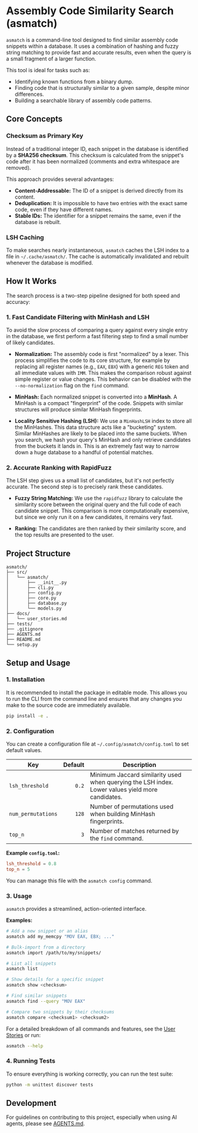 # Assembly Code Similarity Search (asmatch)

`asmatch` is a command-line tool designed to find similar assembly code snippets within a database. It uses a combination of hashing and fuzzy string matching to provide fast and accurate results, even when the query is a small fragment of a larger function.

This tool is ideal for tasks such as:
- Identifying known functions from a binary dump.
- Finding code that is structurally similar to a given sample, despite minor differences.
- Building a searchable library of assembly code patterns.

## Core Concepts

### Checksum as Primary Key

Instead of a traditional integer ID, each snippet in the database is identified by a **SHA256 checksum**. This checksum is calculated from the snippet's code after it has been normalized (comments and extra whitespace are removed).

This approach provides several advantages:
- **Content-Addressable:** The ID of a snippet is derived directly from its content.
- **Deduplication:** It is impossible to have two entries with the exact same code, even if they have different names.
- **Stable IDs:** The identifier for a snippet remains the same, even if the database is rebuilt.

### LSH Caching

To make searches nearly instantaneous, `asmatch` caches the LSH index to a file in `~/.cache/asmatch/`. The cache is automatically invalidated and rebuilt whenever the database is modified.

## How It Works

The search process is a two-step pipeline designed for both speed and accuracy:

### 1. Fast Candidate Filtering with MinHash and LSH

To avoid the slow process of comparing a query against every single entry in the database, we first perform a fast filtering step to find a small number of likely candidates.

- **Normalization:** The assembly code is first "normalized" by a lexer. This process simplifies the code to its core structure, for example by replacing all register names (e.g., `EAX`, `EBX`) with a generic `REG` token and all immediate values with `IMM`. This makes the comparison robust against simple register or value changes. This behavior can be disabled with the `--no-normalization` flag on the `find` command.

- **MinHash:** Each normalized snippet is converted into a **MinHash**. A MinHash is a compact "fingerprint" of the code. Snippets with similar structures will produce similar MinHash fingerprints.

- **Locality Sensitive Hashing (LSH):** We use a `MinHashLSH` index to store all the MinHashes. This data structure acts like a "bucketing" system. Similar MinHashes are likely to be placed into the same buckets. When you search, we hash your query's MinHash and only retrieve candidates from the buckets it lands in. This is an extremely fast way to narrow down a huge database to a handful of potential matches.

### 2. Accurate Ranking with RapidFuzz

The LSH step gives us a small list of candidates, but it's not perfectly accurate. The second step is to precisely rank these candidates.

- **Fuzzy String Matching:** We use the `rapidfuzz` library to calculate the similarity score between the original query and the full code of each candidate snippet. This comparison is more computationally expensive, but since we only run it on a few candidates, it remains very fast.

- **Ranking:** The candidates are then ranked by their similarity score, and the top results are presented to the user.

## Project Structure

```
asmatch/
├── src/
│   └── asmatch/
│       ├── __init__.py
│       ├── cli.py
│       ├── config.py
│       ├── core.py
│       ├── database.py
│       └── models.py
├── docs/
│   └── user_stories.md
├── tests/
├── .gitignore
├── AGENTS.md
├── README.md
└── setup.py
```

## Setup and Usage

### 1. Installation

It is recommended to install the package in editable mode. This allows you to run the CLI from the command line and ensures that any changes you make to the source code are immediately available.

```bash
pip install -e .
```

### 2. Configuration

You can create a configuration file at `~/.config/asmatch/config.toml` to set
default values.

| Key               | Default | Description |
|-------------------|--------:|-------------|
| `lsh_threshold`   | `0.2`   | Minimum Jaccard similarity used when querying the LSH index. Lower values yield more candidates. |
| `num_permutations`| `128`   | Number of permutations used when building MinHash fingerprints. |
| `top_n`           | `3`     | Number of matches returned by the `find` command. |

**Example `config.toml`:**
```toml
lsh_threshold = 0.8
top_n = 5
```

You can manage this file with the `asmatch config` command.

### 3. Usage

`asmatch` provides a streamlined, action-oriented interface.

**Examples:**
```bash
# Add a new snippet or an alias
asmatch add my_memcpy "MOV EAX, EBX; ..."

# Bulk-import from a directory
asmatch import /path/to/my/snippets/

# List all snippets
asmatch list

# Show details for a specific snippet
asmatch show <checksum>

# Find similar snippets
asmatch find --query "MOV EAX"

# Compare two snippets by their checksums
asmatch compare <checksum1> <checksum2>
```

For a detailed breakdown of all commands and features, see the [User Stories](./docs/user_stories.md) or run:
```bash
asmatch --help
```

### 4. Running Tests

To ensure everything is working correctly, you can run the test suite:
```bash
python -m unittest discover tests
```

## Development

For guidelines on contributing to this project, especially when using AI agents, please see [AGENTS.md](./AGENTS.md).